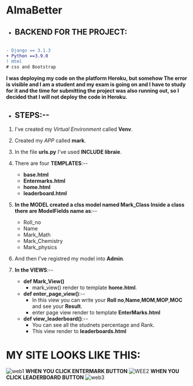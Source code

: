 # AlmaBetter
- ## BACKEND FOR THE PROJECT:
```diff

- Django == 3.1.3
+ Python ==3.9.0
! Html
# css and Bootstrap
```
**I was deploying my code on the platform Heroku, but somehow
  The error is visible and I am a student and my exam is going on and I have to study for it and the time for submitting the project was also running out, so I decided that I will not deploy the code in Heroku.**
  
 - ## STEPS:--
 1. I've created my _Virtual Environment_ called **Venv**.
  
 2. Created my _APP_ called **mark**.
 3. In the file **urls.py** I've used **INCLUDE libraie**.
 4. There are four **TEMPLATES**:--
    - **base.html**
    - **Entermarks.html**
    - **home.html**
    - **leaderboard.html**
 5. **In the MODEL created a clss model named Mark_Class  Inside a class there are ModelFields name as**:--
    - Roll_no
    - Name
    - Mark_Math
    - Mark_Chemistry
    - Mark_physics
 6. And then I've registred my model into **Admin**.
 7. **In the VIEWS**:--
    - **def Mark_View()**
      - mark_view() render to template **home.html**.
    - **def enter_page_view()**:--
      - In this view you can write your **Roll no**,**Name**,**MOM**,**MOP**,**MOC** and see your **Result**.
      - enter page view render to template **EnterMarks.html**
    - **def view_leaderboard()**:--
      - You can see all the studnets percentage and Rank.
      - This view render to **leaderboards.html**
      
# MY SITE LOOKS LIKE THIS:
  ![web1](https://user-images.githubusercontent.com/74667017/104016483-48395700-516b-11eb-982c-fe52cd346554.png)
  **WHEN YOU CLICK ENTERMARK BUTTON**
  ![WEE2](https://user-images.githubusercontent.com/74667017/104016997-2b515380-516c-11eb-9632-160665cfcbfb.png)
  **WHEN YOU CLICK LEADERBOARD BUTTON**
  ![web3](https://user-images.githubusercontent.com/74667017/104017143-6bb0d180-516c-11eb-8bee-90ceb3dbea66.png)
          
